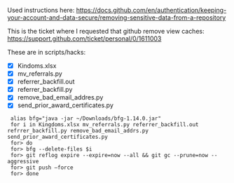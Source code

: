 

Used instructions here: https://docs.github.com/en/authentication/keeping-your-account-and-data-secure/removing-sensitive-data-from-a-repository

This is the ticket where I requested that github remove view caches: https://support.github.com/ticket/personal/0/1611003


These are in scripts/hacks:
- [x] Kindoms.xlsx
- [x] mv_referrals.py
- [x] referrer_backfill.out
- [x] referrer_backfill.py
- [x] remove_bad_email_addres.py
- [x] send_prior_award_certificates.py

```
 alias bfg="java -jar ~/Downloads/bfg-1.14.0.jar"  
 for i in Kingdoms.xlsx mv_referrals.py referrer_backfill.out refrrer_backfill.py remove_bad_email_addrs.py send_prior_award_certificates.py
 for> do
 for> bfg --delete-files $i
 for> git reflog expire --expire=now --all && git gc --prune=now --aggressive
 for> git push —force
 for> done
```
